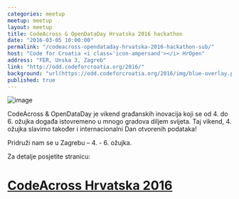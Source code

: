 ```yaml
---
categories: meetup
meetup: meetup
layout: meetup
title: CodeAcross & OpenDataDay Hrvatska 2016 hackathon
date: "2016-03-05 10:00:00"
permalink: "/codeacross-opendataday-hrvatska-2016-hackathon-sub/"
host: "Code for Croatia <i class='icon-ampersand'></i> HrOpen"
address: "FER, Unska 3, Zagreb"
link: "http://odd.codeforcroatia.org/2016/"
background: "url(https://odd.codeforcroatia.org/2016/img/blue-overlay.png)"
published: true
---
```


![image](https://odd.codeforcroatia.org/2016/img/banner.png)

CodeAcross & OpenDataDay je vikend građanskih inovacija koji se od 4. do 6. ožujka događa istovremeno u mnogo gradova diljem svijeta. Taj vikend, 4. ožujka slavimo također i internacionalni Dan otvorenih podataka!

Pridruži nam se u Zagrebu – 4. - 6. ožujka.

Za detalje posjetite stranicu:

# [CodeAcross Hrvatska 2016](http://odd.codeforcroatia.org/2016/)